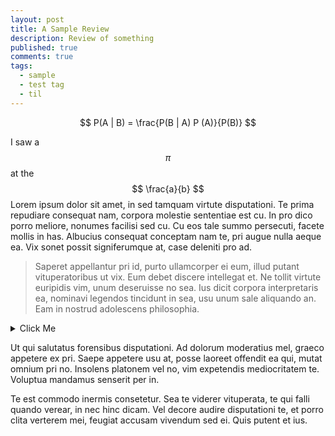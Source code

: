 ```yaml
---
layout: post
title: A Sample Review
description: Review of something
published: true
comments: true
tags:
  - sample
  - test tag
  - til
---
```


$$ P(A | B) = \frac{P(B | A) P (A)}{P(B)} $$

I saw a $$ \pi $$ at the $$ \frac{a}{b} $$ Lorem ipsum dolor sit amet, in sed tamquam virtute disputationi. Te prima repudiare consequat nam, corpora molestie sententiae est cu. In pro dico porro meliore, nonumes facilisi sed cu. Cu eos tale summo persecuti, facete mollis in has. Albucius consequat conceptam nam te, pri augue nulla aeque ea. Vix sonet possit signiferumque at, case deleniti pro ad.

> Saperet appellantur pri id, purto ullamcorper ei eum, illud putant vituperatoribus ut vix. Eum debet discere intellegat et. Ne tollit virtute euripidis vim, unum deseruisse no sea. Ius dicit corpora interpretaris ea, nominavi legendos tincidunt in sea, usu unum sale aliquando an. Eam in nostrud adolescens philosophia.

<details><summary markdown="span">Click Me</summary>
**Quidam doctus salutatus ut eam, rebum utroque postulant ad sea, nulla munere persequeris no est. His indoctum reprehendunt id, cu consul definitionem cum. Ea meis nulla explicari usu, an vim ipsum tibique. Inani novum quaeque pro cu. Ad vis illum pertinacia, mei movet tractatos at, et solum appareat recteque usu. Feugiat patrioque nam cu, erat rationibus ut eam, erat natum option ius ut.**

{% highlight ruby %}
def print_hi(name)
  puts "Hi, #{name}"
end
print_hi('Tom')
#=> prints 'Hi, Tom' to STDOUT.
{% endhighlight %}

{% highlight python %}
def test_function(param):
    print('this is a function')

test_function()
{% endhighlight %}

</details>

Ut qui salutatus forensibus disputationi. Ad dolorum moderatius mel, graeco appetere ex pri. Saepe appetere usu at, posse laoreet offendit ea qui, mutat omnium pri no. Insolens platonem vel no, vim expetendis mediocritatem te. Voluptua mandamus senserit per in.

Te est commodo inermis consetetur. Sea te viderer vituperata, te qui falli quando verear, in nec hinc dicam. Vel decore audire disputationi te, et porro clita verterem mei, feugiat accusam vivendum sed ei. Quis putent et ius.

<style>

div.example {
  font-family: "Helvetica Neue", Helvetica, Arial, sans-serif;
}

.box {
  font: 10px sans-serif;
}

.box line,
.box rect,
.box circle {
  fill: #fff;
  stroke: #000;
  stroke-width: 1.5px;
}

.box .center {
  stroke-dasharray: 3,3;
}

.box .outlier {
  fill: none;
  stroke: #ccc;
}

</style>
<script src="https://d3js.org/d3.v3.min.js"></script>
<script src="https://bl.ocks.org/mbostock/raw/4061502/0a200ddf998aa75dfdb1ff32e16b680a15e5cb01/box.js"></script>
<script>

var margin = {top: 10, right: 50, bottom: 20, left: 50},
    width = 120 - margin.left - margin.right,
    height = 500 - margin.top - margin.bottom;

var min = Infinity,
    max = -Infinity;

var chart = d3.box()
    .whiskers(iqr(1.5))
    .width(width)
    .height(height);

d3.csv("/assets/csv/morley.csv", function(error, csv) {
  var data = [];

  csv.forEach(function(x) {
    var e = Math.floor(x.Expt - 1),
        r = Math.floor(x.Run - 1),
        s = Math.floor(x.Speed),
        d = data[e];
    if (!d) d = data[e] = [s];
    else d.push(s);
    if (s > max) max = s;
    if (s < min) min = s;
  });

  chart.domain([min, max]);

  var svg = d3.select("div#example").selectAll("svg")
      .data(data)
    .enter().append("svg")
      .attr("class", "box")
      .attr("width", width + margin.left + margin.right)
      .attr("height", height + margin.bottom + margin.top)
    .append("g")
      .attr("transform", "translate(" + margin.left + "," + margin.top + ")")
      .call(chart);

  setInterval(function() {
    svg.datum(randomize).call(chart.duration(1000));
  }, 2000);
});

function randomize(d) {
  if (!d.randomizer) d.randomizer = randomizer(d);
  return d.map(d.randomizer);
}

function randomizer(d) {
  var k = d3.max(d) * .02;
  return function(d) {
    return Math.max(min, Math.min(max, d + k * (Math.random() - .5)));
  };
}

// Returns a function to compute the interquartile range.
function iqr(k) {
  return function(d, i) {
    var q1 = d.quartiles[0],
        q3 = d.quartiles[2],
        iqr = (q3 - q1) * k,
        i = -1,
        j = d.length;
    while (d[++i] < q1 - iqr);
    while (d[--j] > q3 + iqr);
    return [i, j];
  };
}

</script>

<div id="example"></div>
